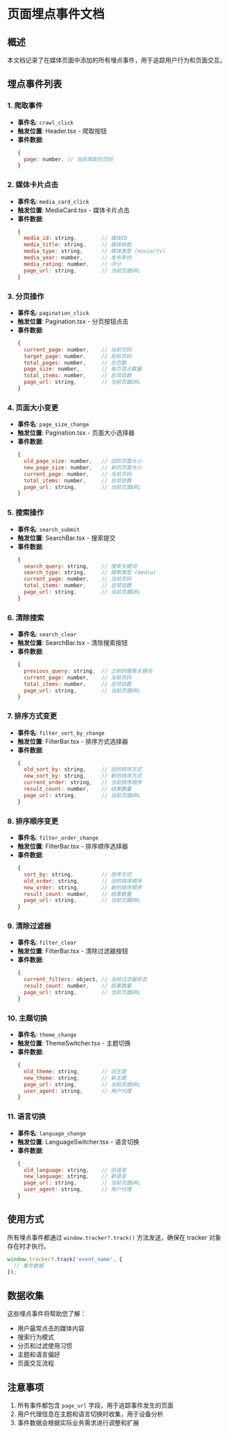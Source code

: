 # 页面埋点事件文档

## 概述
本文档记录了在媒体页面中添加的所有埋点事件，用于追踪用户行为和页面交互。

## 埋点事件列表

### 1. 爬取事件
- **事件名**: `crawl_click`
- **触发位置**: Header.tsx - 爬取按钮
- **事件数据**:
  ```javascript
  {
    page: number, // 当前爬取的页码
  }
  ```

### 2. 媒体卡片点击
- **事件名**: `media_card_click`
- **触发位置**: MediaCard.tsx - 媒体卡片点击
- **事件数据**:
  ```javascript
  {
    media_id: string,        // 媒体ID
    media_title: string,     // 媒体标题
    media_type: string,      // 媒体类型 (movie/tv)
    media_year: number,      // 发布年份
    media_rating: number,    // 评分
    page_url: string,        // 当前页面URL
  }
  ```

### 3. 分页操作
- **事件名**: `pagination_click`
- **触发位置**: Pagination.tsx - 分页按钮点击
- **事件数据**:
  ```javascript
  {
    current_page: number,    // 当前页码
    target_page: number,     // 目标页码
    total_pages: number,     // 总页数
    page_size: number,       // 每页显示数量
    total_items: number,     // 总项目数
    page_url: string,        // 当前页面URL
  }
  ```

### 4. 页面大小变更
- **事件名**: `page_size_change`
- **触发位置**: Pagination.tsx - 页面大小选择器
- **事件数据**:
  ```javascript
  {
    old_page_size: number,   // 旧的页面大小
    new_page_size: number,   // 新的页面大小
    current_page: number,    // 当前页码
    total_items: number,     // 总项目数
    page_url: string,        // 当前页面URL
  }
  ```

### 5. 搜索操作
- **事件名**: `search_submit`
- **触发位置**: SearchBar.tsx - 搜索提交
- **事件数据**:
  ```javascript
  {
    search_query: string,    // 搜索关键词
    search_type: string,     // 搜索类型 (media)
    current_page: number,    // 当前页码
    total_items: number,     // 总项目数
    page_url: string,        // 当前页面URL
  }
  ```

### 6. 清除搜索
- **事件名**: `search_clear`
- **触发位置**: SearchBar.tsx - 清除搜索按钮
- **事件数据**:
  ```javascript
  {
    previous_query: string,  // 之前的搜索关键词
    current_page: number,    // 当前页码
    total_items: number,     // 总项目数
    page_url: string,        // 当前页面URL
  }
  ```

### 7. 排序方式变更
- **事件名**: `filter_sort_by_change`
- **触发位置**: FilterBar.tsx - 排序方式选择器
- **事件数据**:
  ```javascript
  {
    old_sort_by: string,     // 旧的排序方式
    new_sort_by: string,     // 新的排序方式
    current_order: string,   // 当前排序顺序
    result_count: number,    // 结果数量
    page_url: string,        // 当前页面URL
  }
  ```

### 8. 排序顺序变更
- **事件名**: `filter_order_change`
- **触发位置**: FilterBar.tsx - 排序顺序选择器
- **事件数据**:
  ```javascript
  {
    sort_by: string,         // 排序方式
    old_order: string,       // 旧的排序顺序
    new_order: string,       // 新的排序顺序
    result_count: number,    // 结果数量
    page_url: string,        // 当前页面URL
  }
  ```

### 9. 清除过滤器
- **事件名**: `filter_clear`
- **触发位置**: FilterBar.tsx - 清除过滤器按钮
- **事件数据**:
  ```javascript
  {
    current_filters: object, // 当前过滤器状态
    result_count: number,    // 结果数量
    page_url: string,        // 当前页面URL
  }
  ```

### 10. 主题切换
- **事件名**: `theme_change`
- **触发位置**: ThemeSwitcher.tsx - 主题切换
- **事件数据**:
  ```javascript
  {
    old_theme: string,       // 旧主题
    new_theme: string,       // 新主题
    page_url: string,        // 当前页面URL
    user_agent: string,      // 用户代理
  }
  ```

### 11. 语言切换
- **事件名**: `language_change`
- **触发位置**: LanguageSwitcher.tsx - 语言切换
- **事件数据**:
  ```javascript
  {
    old_language: string,    // 旧语言
    new_language: string,    // 新语言
    page_url: string,        // 当前页面URL
    user_agent: string,      // 用户代理
  }
  ```

## 使用方式

所有埋点事件都通过 `window.tracker?.track()` 方法发送，确保在 tracker 对象存在时才执行。

```javascript
window.tracker?.track('event_name', {
  // 事件数据
});
```

## 数据收集

这些埋点事件将帮助您了解：
- 用户最常点击的媒体内容
- 搜索行为模式
- 分页和过滤使用习惯
- 主题和语言偏好
- 页面交互流程

## 注意事项

1. 所有事件都包含 `page_url` 字段，用于追踪事件发生的页面
2. 用户代理信息在主题和语言切换时收集，用于设备分析
3. 事件数据会根据实际业务需求进行调整和扩展 